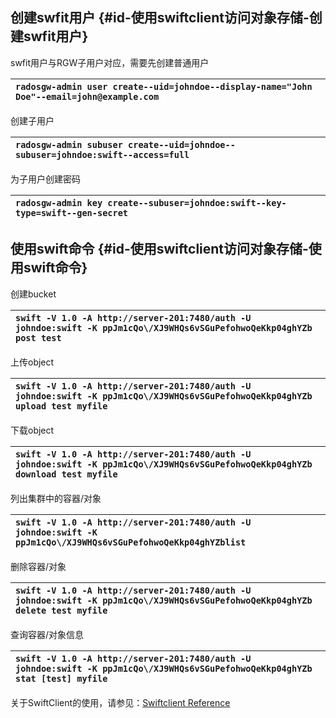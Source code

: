 ## 创建swfit用户 {#id-使用swiftclient访问对象存储-创建swfit用户}

swfit用户与RGW子用户对应，需要先创建普通用户

| `radosgw-admin user create--uid=johndoe--display-name="John Doe"--email=john@example.com` |
| :--- |


创建子用户

| `radosgw-admin subuser create--uid=johndoe--subuser=johndoe:swift--access=full` |
| :--- |


为子用户创建密码

| `radosgw-admin key create--subuser=johndoe:swift--key-type=swift--gen-secret` |
| :--- |


## 使用swift命令 {#id-使用swiftclient访问对象存储-使用swift命令}

创建bucket

| `swift -V 1.0 -A http://server-201:7480/auth -U johndoe:swift -K ppJm1cQo\/XJ9WHQs6vSGuPefohwoQeKkp04ghYZb post test` |
| :--- |


上传object

| `swift -V 1.0 -A http://server-201:7480/auth -U johndoe:swift -K ppJm1cQo\/XJ9WHQs6vSGuPefohwoQeKkp04ghYZb upload test myfile` |
| :--- |


下载object

| `swift -V 1.0 -A http://server-201:7480/auth -U johndoe:swift -K ppJm1cQo\/XJ9WHQs6vSGuPefohwoQeKkp04ghYZb download test myfile` |
| :--- |


列出集群中的容器/对象

| `swift -V 1.0 -A http://server-201:7480/auth -U johndoe:swift -K ppJm1cQo\/XJ9WHQs6vSGuPefohwoQeKkp04ghYZblist` |
| :--- |


删除容器/对象

| `swift -V 1.0 -A http://server-201:7480/auth -U johndoe:swift -K ppJm1cQo\/XJ9WHQs6vSGuPefohwoQeKkp04ghYZb delete test myfile` |
| :--- |


查询容器/对象信息

| `swift -V 1.0 -A http://server-201:7480/auth -U johndoe:swift -K ppJm1cQo\/XJ9WHQs6vSGuPefohwoQeKkp04ghYZb stat [test] myfile` |
| :--- |


关于SwiftClient的使用，请参见：[Swiftclient Reference](http://docs.openstack.org/cli-reference/swift.html)

